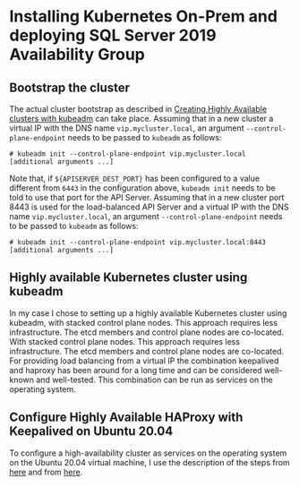 
# Installing Kubernetes On-Prem and deploying SQL Server 2019 Availability Group

## Bootstrap the cluster

The actual cluster bootstrap as described in [Creating Highly Available clusters with kubeadm](https://kubernetes.io/docs/setup/production-environment/tools/kubeadm/high-availability/) can take place.
Assuming that in a new cluster a virtual IP with the DNS name `vip.mycluster.local`, an argument `--control-plane-endpoint` needs to be passed to `kubeadm` as follows:
```
# kubeadm init --control-plane-endpoint vip.mycluster.local [additional arguments ...]
```

Note that, if `${APISERVER_DEST_PORT}` has been configured to a value different from `6443` in the configuration above, `kubeadm init` needs to be told to use that port for the API Server. Assuming that in a new cluster port 8443 is used for the load-balanced API Server and a virtual IP with the DNS name `vip.mycluster.local`, an argument `--control-plane-endpoint` needs to be passed to `kubeadm` as follows:

```
# kubeadm init --control-plane-endpoint vip.mycluster.local:8443 [additional arguments ...]
```

## Highly available Kubernetes cluster using kubeadm

In my case I chose to setting up a highly available Kubernetes cluster using kubeadm,  with stacked control plane nodes. This approach requires less infrastructure. The etcd members and control plane nodes are co-located. With stacked control plane nodes. This approach requires less infrastructure. The etcd members and control plane nodes are co-located. 
For providing load balancing from a virtual IP the combination keepalived and haproxy has been around for a long time and can be considered well-known and well-tested.
This combination can be run as services on the operating system.


## Configure Highly Available HAProxy with Keepalived on Ubuntu 20.04

To configure a high-availability cluster as services on the operating system on the Ubuntu 20.04 virtual machine, I use the description of the steps from [here](https://kifarunix.com/configure-highly-available-haproxy-with-keepalived-on-ubuntu-20-04/) and from [here](https://github.com/kubernetes/kubeadm/blob/master/docs/ha-considerations.md#bootstrap-the-cluster).

